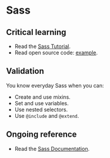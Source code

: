 Sass
====

Critical learning
-----------------

* Read the [Sass Tutorial](http://sass-lang.com/tutorial.html).
* Read open source code: [example](https://github.com/thoughtbot/bourbon/tree/master/app/assets/stylesheets).

Validation
----------

You know everyday Sass when you can:

* Create and use mixins.
* Set and use variables.
* Use nested selectors.
* Use `@include` and `@extend`.

Ongoing reference
-----------------

* Read the [Sass Documentation](http://sass-lang.com/docs.html).
